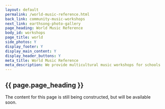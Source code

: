 ```yaml
---
layout: default
permalink: /world-music-reference.html
back_link: community-music-workshops
next_link: earthsong-photo-gallery
page_heading: World Music Reference
body_id: workshops
page_title: world 
side_photos: Y 
display_footer: Y 
display_main_content: Y
display_header_buttons: Y
meta_title: World Music Reference
meta_description: We provide multicultural music workshops for schools.
---
```

<h2>{{ page.page_heading }}</h2>
<p>The content for this page is still being constructed, but will be available soon.</p>
<div class="under_construction_sign"></div>